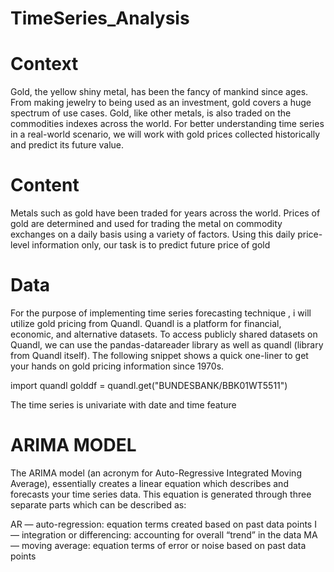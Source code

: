 # TimeSeries_Analysis

# Context

Gold, the yellow shiny metal, has been the fancy of mankind since ages. From making jewelry to being used
as an investment, gold covers a huge spectrum of use cases. Gold, like other metals, is also traded on the
commodities indexes across the world. For better understanding time series in a real-world scenario, we will
work with gold prices collected historically and predict its future value.

# Content

Metals such as gold have been traded for years across the world. Prices of gold are determined and used
for trading the metal on commodity exchanges on a daily basis using a variety of factors. Using this daily
price-level information only, our task is to predict future price of gold

# Data

For the purpose of implementing time series forecasting technique , i will utilize gold pricing from
Quandl. Quandl is a platform for financial, economic, and alternative datasets.
To access publicly shared datasets on Quandl, we can use the pandas-datareader library as well
as quandl (library from Quandl itself). The following snippet shows a quick one-liner to get your hands on gold pricing
information since 1970s.

import quandl
golddf = quandl.get("BUNDESBANK/BBK01WT5511")

The time series is univariate with date and time feature

# ARIMA MODEL 

The ARIMA model (an acronym for Auto-Regressive Integrated Moving Average), essentially creates a linear equation which describes and forecasts your time series data. This equation is generated through three separate parts which can be described as:

AR — auto-regression: equation terms created based on past data points
I — integration or differencing: accounting for overall “trend” in the data
MA — moving average: equation terms of error or noise based on past data points
